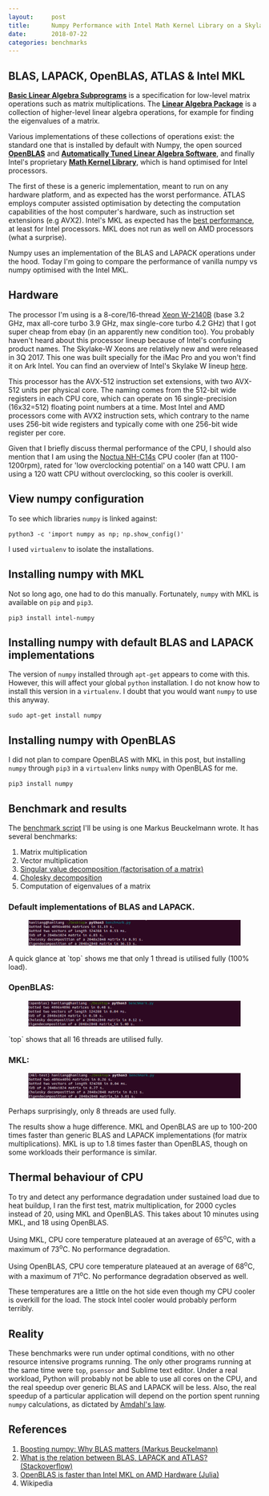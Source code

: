 ```yaml
---
layout:		post
title: 		Numpy Performance with Intel Math Kernel Library on a Skylake-W Xeon
date: 		2018-07-22
categories:	benchmarks
---
```


## BLAS, LAPACK, OpenBLAS, ATLAS & Intel MKL
<b><a href="https://en.wikipedia.org/wiki/Basic_Linear_Algebra_Subprograms">Basic Linear Algebra Subprograms</a></b> is a specification for low-level matrix operations such as matrix multiplications. The <b><a href="https://en.wikipedia.org/wiki/LAPACK">Linear Algebra Package</a></b> is a collection of higher-level linear algebra operations, for example for finding the eigenvalues of a matrix. 

Various implementations of these collections of operations exist: the standard one that is installed by default with Numpy, the open sourced <b><a href="https://en.wikipedia.org/wiki/OpenBLAS">OpenBLAS</a></b> and <b><a href="https://en.wikipedia.org/wiki/Automatically_Tuned_Linear_Algebra_Software">Automatically Tuned Linear Algebra Software</a></b>, and finally Intel's proprietary <b><a href="https://en.wikipedia.org/wiki/Math_Kernel_Library">Math Kernel Library</a></b>, which is hand optimised for Intel processors. 

The first of these is a generic implementation, meant to run on any hardware platform, and as expected has the worst performance. ATLAS employs computer assisted optimisation by detecting the computation capabilities of the host computer's hardware, such as instruction set extensions (e.g AVX2). Intel's MKL as expected has the <a href="http://markus-beuckelmann.de/blog/boosting-numpy-blas.html">best performance</a>, at least for Intel processors. MKL does not run as well on AMD processors (what a surprise). 

Numpy uses an implementation of the BLAS and LAPACK operations under the hood. Today I'm going to compare the performance of vanilla numpy vs numpy optimised with the Intel MKL.

## Hardware
The processor I'm using is a 8-core/16-thread <a href="https://browser.geekbench.com/v4/cpu/8906116">Xeon W-2140B</a> (base 3.2 GHz, max all-core turbo 3.9 GHz, max single-core turbo 4.2 GHz) that I got super cheap from ebay (in an apparently new condition too). You probably haven't heard about this processor lineup because of Intel's confusing product names. The Skylake-W Xeons are relatively new and were released in 3Q 2017. This one was built specially for the iMac Pro and you won't find it on Ark Intel. You can find an overview of Intel's Skylake W lineup <a href="https://www.anandtech.com/show/11775/intel-launches-xeon-w-cpus-for-workstations">here</a>.

This processor has the AVX-512 instruction set extensions, with two AVX-512 units per physical core. The naming comes from the 512-bit wide registers in each CPU core, which can operate on 16 single-precision (16x32=512) floating point numbers at a time. Most Intel and AMD processors come with AVX2 instruction sets, which contrary to the name uses 256-bit wide registers and typically come with one 256-bit wide register per core.

Given that I briefly discuss thermal performance of the CPU, I should also mention that I am using the <a href="https://noctua.at/en/tdp-guide">Noctua NH-C14s</a> CPU cooler (fan at 1100-1200rpm), rated for 'low overclocking potential' on a 140 watt CPU. I am using a 120 watt CPU without overclocking, so this cooler is overkill. 

## View numpy configuration
To see which libraries `numpy` is linked against:
~~~ shell
python3 -c 'import numpy as np; np.show_config()'
~~~

I used `virtualenv` to isolate the installations.

## Installing numpy with MKL
Not so long ago, one had to do this manually. Fortunately, `numpy` with MKL is available on `pip` and `pip3`. 
~~~ shell
pip3 install intel-numpy
~~~

## Installing numpy with default BLAS and LAPACK implementations
The version of `numpy` installed through `apt-get` appears to come with this. However, this will affect your global `python` installation. I do not know how to install this version in a `virtualenv`. I doubt that you would want `numpy` to use this anyway.
~~~ shell
sudo apt-get install numpy
~~~ 

## Installing numpy with OpenBLAS
I did not plan to compare OpenBLAS with MKL in this post, but installing `numpy` through `pip3` in a `virtualenv` links `numpy` with OpenBLAS for me.
~~~ shell
pip3 install numpy
~~~

## Benchmark and results
The <a href="https://gist.github.com/markus-beuckelmann/8bc25531b11158431a5b09a45abd6276">benchmark script</a> I'll be using is one Markus Beuckelmann wrote. It has several benchmarks:
1. Matrix multiplication
2. Vector multiplication
3. <a href="https://en.wikipedia.org/wiki/Singular-value_decomposition">Singular value decomposition (factorisation of a matrix)</a>
4. <a href="https://en.wikipedia.org/wiki/Cholesky_decomposition">Cholesky decomposition</a>
5. Computation of eigenvalues of a matrix

### Default implementations of BLAS and LAPACK. 
<figure>
  <img src="/assets/2018-07-22-numpy-vs-intel-numpy/default-blas.png"/>
</figure>
A quick glance at `top` shows me that only 1 thread is utilised fully (100% load). 

### OpenBLAS:
<figure>
  <img src="/assets/2018-07-22-numpy-vs-intel-numpy/openblas.png"/>
</figure>
`top` shows that all 16 threads are utilised fully.

### MKL:
<figure>
  <img src="/assets/2018-07-22-numpy-vs-intel-numpy/mkl.png"/>
</figure>
Perhaps surprisingly, only 8 threads are used fully. 

The results show a huge difference. MKL and OpenBLAS are up to 100-200 times faster than generic BLAS and LAPACK implementations (for matrix multiplications). MKL is up to 1.8 times faster than OpenBLAS, though on some workloads their performance is similar. 

## Thermal behaviour of CPU
To try and detect any performance degradation under sustained load due to heat buildup, I ran the first test, matrix multiplication, for 2000 cycles instead of 20, using MKL and OpenBLAS. This takes about 10 minutes using MKL, and 18 using OpenBLAS. 

Using MKL, CPU core temperature plateaued at an average of 65<sup>o</sup>C, with a maximum of 73<sup>o</sup>C. No performance degradation. 

Using OpenBLAS, CPU core temperature plateaued at an average of 68<sup>o</sup>C, with a maximum of 71<sup>o</sup>C. No performance degradation observed as well. 

These temperatures are a little on the hot side even though my CPU cooler is overkill for the load. The stock Intel cooler would probably perform terribly.  

## Reality
These benchmarks were run under optimal conditions, with no other resource intensive programs running. The only other programs running at the same time were `top`, `psensor` and Sublime text editor. Under a real workload, Python will probably not be able to use all cores on the CPU, and the real speedup over generic BLAS and LAPACK will be less. Also, the real speedup of a particular application will depend on the portion spent running `numpy` calculations, as dictated by <a href="https://en.wikipedia.org/wiki/Amdahl%27s_law">Amdahl's law</a>.

## References
1. <a href="http://markus-beuckelmann.de/blog/boosting-numpy-blas.html">Boosting numpy: Why BLAS matters (Markus Beuckelmann)</a>
2. <a href="https://stackoverflow.com/questions/17858104/what-is-the-relation-between-blas-lapack-and-atlas">What is the relation between BLAS, LAPACK and ATLAS? (Stackoverflow)</a>
3. <a href="https://discourse.julialang.org/t/openblas-is-faster-than-intel-mkl-on-amd-hardware-ryzen/8033">OpenBLAS is faster than Intel MKL on AMD Hardware (Julia)</a>
4. Wikipedia
